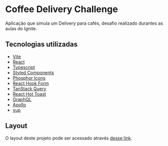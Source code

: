 # Coffee Delivery Challenge

Aplicação que simula um Delivery para cafés, desafio realizado durantes as aulas do Ignite.

## Tecnologias utilizadas

- [Vite](https://vitejs.dev/)
- [React](https://pt-br.reactjs.org/)
- [Typescript](https://www.typescriptlang.org/)
- [Styled Components](https://styled-components.com/)
- [Phosphor Icons](https://phosphoricons.com/)
- [React Hook Form](https://react-hook-form.com/)
- [TanStack Query](https://tanstack.com/query/v4)
- [React Hot Toast](https://react-hot-toast.com/)
- [GraphQL](https://graphql.org/)
- [Apollo](https://www.apollographql.com/)
- [yup](https://github.com/jquense/yup)

## Layout

O layout deste projeto pode ser acessado através [desse link](https://www.figma.com/file/5yT9ZzZmRQRS4yivGGB3pl/Coffee-Delivery).
